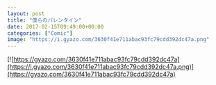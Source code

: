 ```yaml
---
layout: post
title: "僕らのバレンタイン"
date: 2017-02-15T09:49:00+00:00
categories: ["Comic"]
image: "https://i.gyazo.com/3630f41e711abac93fc79cdd392dc47a.png"
---
```


[![https://gyazo.com/3630f41e711abac93fc79cdd392dc47a](https://i.gyazo.com/3630f41e711abac93fc79cdd392dc47a.png)](https://gyazo.com/3630f41e711abac93fc79cdd392dc47a)
